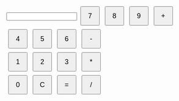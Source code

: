 <!DOCTYPE html>
<html>
<head>
  <title>Calculator</title>
  <style>
    /* Add some basic styling to the calculator */
    body {
      font-family: Arial, sans-serif;
    }

    .calculator {
      width: 300px;
      margin: 0 auto;
      padding: 20px;
      border: 1px solid #ccc;
      box-shadow: 0 2px 5px rgba(0, 0, 0, 0.1);
      text-align: center;
    }

    input[type="text"] {
      width: 100%;
      margin-bottom: 10px;
      padding: 10px;
      font-size: 18px;
    }

    button {
      width: 50px;
      height: 50px;
      font-size: 18px;
      margin: 5px;
    }
  </style>
</head>
<body>
  <div class="calculator">
    <input type="text" id="result" readonly>
    <button onclick="appendToResult('7')">7</button>
    <button onclick="appendToResult('8')">8</button>
    <button onclick="appendToResult('9')">9</button>
    <button onclick="appendToResult('+')">+</button>
    <br>
    <button onclick="appendToResult('4')">4</button>
    <button onclick="appendToResult('5')">5</button>
    <button onclick="appendToResult('6')">6</button>
    <button onclick="appendToResult('-')">-</button>
    <br>
    <button onclick="appendToResult('1')">1</button>
    <button onclick="appendToResult('2')">2</button>
    <button onclick="appendToResult('3')">3</button>
    <button onclick="appendToResult('*')">*</button>
    <br>
    <button onclick="appendToResult('0')">0</button>
    <button onclick="clearResult()">C</button>
    <button onclick="calculate()">=</button>
    <button onclick="appendToResult('/')">/</button>
  </div>

  <script>
    // JavaScript functions for calculator functionality
    function appendToResult(value) {
      document.getElementById('result').value += value;
    }

    function clearResult() {
      document.getElementById('result').value = '';
    }

    function calculate() {
      try {
        var result = eval(document.getElementById('result').value);
        document.getElementById('result').value = result;
      } catch (error) {
        document.getElementById('result').value = 'Error';
      }
    }
  </script>
</body>
</html>

